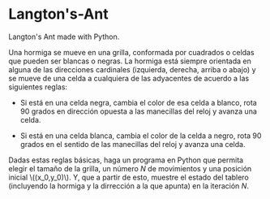 # Langton's-Ant
Langton's Ant made with Python.
<p>Una hormiga se mueve en una grilla, conformada por cuadrados o celdas que pueden ser blancas o negras. La hormiga está siempre orientada en alguna de las direcciones cardinales (izquierda, derecha, arriba o abajo) y se mueve de una celda a cualquiera de las adyacentes de acuerdo a las siguientes reglas:</p>
<ul>
<li><p>Si está en una celda negra, cambia el color de esa celda a blanco, rota 90 grados en dirección opuesta a las manecillas del reloj y avanza una celda.</p></li>
<li><p>Si está en una celda blanca, cambia el color de la celda a negro, rota 90 grados en el sentido de las manecillas del reloj y avanza una celda.</p></li>
</ul>
<p>Dadas estas reglas básicas, haga un programa en Python que permita elegir el tamaño de la grilla, un número <em>N</em> de movimientos y una posición inicial <span class="math inline">\((x_0,y_0)\)</span>. Y, que a partir de esto, muestre el estado del tablero (incluyendo la hormiga y la dirrección a la que apunta) en la iteración <em>N</em>.</p>
